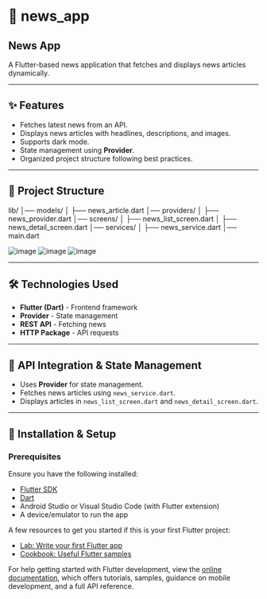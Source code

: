 # 📰 news_app

## **News App**

A Flutter-based news application that fetches and displays news articles dynamically.

---

## **✨ Features**
- Fetches latest news from an API.
- Displays news articles with headlines, descriptions, and images.
- Supports dark mode.
- State management using **Provider**.
- Organized project structure following best practices.

---

## **📂 Project Structure**

lib/ │── models/ │ ├── news_article.dart │── providers/ │ ├── news_provider.dart │── screens/ │ ├── news_list_screen.dart │ ├── news_detail_screen.dart │── services/ │ ├── news_service.dart │── main.dart


![image](https://github.com/user-attachments/assets/439e656d-c236-4d6b-93cb-e43f8bf515af)
![image](https://github.com/user-attachments/assets/b758dddc-a334-4ea0-970f-20c71ff1bb5b)
![image](https://github.com/user-attachments/assets/bb0c1df7-1c28-4ec5-af1d-59197a6f6009)



---

## **🛠 Technologies Used**
- **Flutter (Dart)** - Frontend framework  
- **Provider** - State management  
- **REST API** - Fetching news  
- **HTTP Package** - API requests  

---

## **🔗 API Integration & State Management**
- Uses **Provider** for state management.  
- Fetches news articles using `news_service.dart`.  
- Displays articles in `news_list_screen.dart` and `news_detail_screen.dart`.  

---

## **🚀 Installation & Setup**
### **Prerequisites**
Ensure you have the following installed:  
- [Flutter SDK](https://flutter.dev/docs/get-started/install)  
- [Dart](https://dart.dev/get-dart)  
- Android Studio or Visual Studio Code (with Flutter extension)  
- A device/emulator to run the app  


A few resources to get you started if this is your first Flutter project:

- [Lab: Write your first Flutter app](https://docs.flutter.dev/get-started/codelab)
- [Cookbook: Useful Flutter samples](https://docs.flutter.dev/cookbook)

For help getting started with Flutter development, view the
[online documentation](https://docs.flutter.dev/), which offers tutorials,
samples, guidance on mobile development, and a full API reference.
